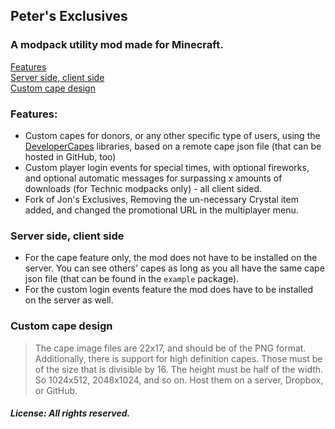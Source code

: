 ## Peter's Exclusives
### A modpack utility mod made for Minecraft.

[Features](#features)  
[Server side, client side](#server-side-client-side)  
[Custom cape design](#custom-cape-design)

### Features:
* Custom capes for donors, or any other specific type of users, using the [DeveloperCapes](https://github.com/jadar/DeveloperCapes) libraries, based on a remote cape json file (that can be hosted in GitHub, too)
* Custom player login events for special times, with optional fireworks, and optional automatic messages for surpassing x amounts of downloads (for Technic modpacks only) - all client sided.
* Fork of Jon's Exclusives, Removing the un-necessary Crystal item added, and changed the promotional URL in the multiplayer menu.


### Server side, client side
* For the cape feature only, the mod does not have to be installed on the server. You can see others' capes as long as you all have the same cape json file (that can be found in the `example` package).
* For the custom login events feature the mod does have to be installed on the server as well.

### Custom cape design
> The cape image files are 22x17, and should be of the PNG format. Additionally, there is support for high definition capes. Those must be of the size that is divisible by 16. The height must be half of the width. So 1024x512, 2048x1024, and so on. Host them on a server, Dropbox, or GitHub.


##### License: All rights reserved.
